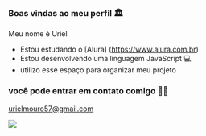 ### Boas vindas ao meu perfil 🏛️​
Meu nome é Uriel

- Estou estudando o [Alura] (https://www.alura.com.br)
- Estou desenvolvendo uma linguagem JavaScript 💻​
- utilizo esse espaço para organizar meu projeto

### você pode entrar em contato comigo ​🍷​🗿​
urielmouro57@gmail.com

![](https://media1.tenor.com/m/60tLykuHMbgAAAAC/ytzmo.gif)
